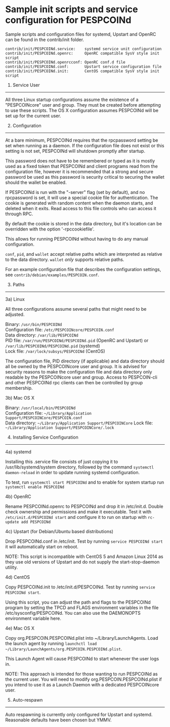 Sample init scripts and service configuration for PESPCOINd
==========================================================

Sample scripts and configuration files for systemd, Upstart and OpenRC
can be found in the contrib/init folder.

    contrib/init/PESPCOINd.service:    systemd service unit configuration
    contrib/init/PESPCOINd.openrc:     OpenRC compatible SysV style init script
    contrib/init/PESPCOINd.openrcconf: OpenRC conf.d file
    contrib/init/PESPCOINd.conf:       Upstart service configuration file
    contrib/init/PESPCOINd.init:       CentOS compatible SysV style init script

1. Service User
---------------------------------

All three Linux startup configurations assume the existence of a "PESPCOINcore" user
and group.  They must be created before attempting to use these scripts.
The OS X configuration assumes PESPCOINd will be set up for the current user.

2. Configuration
---------------------------------

At a bare minimum, PESPCOINd requires that the rpcpassword setting be set
when running as a daemon.  If the configuration file does not exist or this
setting is not set, PESPCOINd will shutdown promptly after startup.

This password does not have to be remembered or typed as it is mostly used
as a fixed token that PESPCOINd and client programs read from the configuration
file, however it is recommended that a strong and secure password be used
as this password is security critical to securing the wallet should the
wallet be enabled.

If PESPCOINd is run with the "-server" flag (set by default), and no rpcpassword is set,
it will use a special cookie file for authentication. The cookie is generated with random
content when the daemon starts, and deleted when it exits. Read access to this file
controls who can access it through RPC.

By default the cookie is stored in the data directory, but it's location can be overridden
with the option '-rpccookiefile'.

This allows for running PESPCOINd without having to do any manual configuration.

`conf`, `pid`, and `wallet` accept relative paths which are interpreted as
relative to the data directory. `wallet` *only* supports relative paths.

For an example configuration file that describes the configuration settings,
see `contrib/debian/examples/PESPCOIN.conf`.

3. Paths
---------------------------------

3a) Linux

All three configurations assume several paths that might need to be adjusted.

Binary:              `/usr/bin/PESPCOINd`  
Configuration file:  `/etc/PESPCOINcore/PESPCOIN.conf`  
Data directory:      `/var/lib/PESPCOINd`  
PID file:            `/var/run/PESPCOINd/PESPCOINd.pid` (OpenRC and Upstart) or `/var/lib/PESPCOINd/PESPCOINd.pid` (systemd)  
Lock file:           `/var/lock/subsys/PESPCOINd` (CentOS)  

The configuration file, PID directory (if applicable) and data directory
should all be owned by the PESPCOINcore user and group.  It is advised for security
reasons to make the configuration file and data directory only readable by the
PESPCOINcore user and group.  Access to PESPCOIN-cli and other PESPCOINd rpc clients
can then be controlled by group membership.

3b) Mac OS X

Binary:              `/usr/local/bin/PESPCOINd`  
Configuration file:  `~/Library/Application Support/PESPCOINCore/PESPCOIN.conf`  
Data directory:      `~/Library/Application Support/PESPCOINCore`
Lock file:           `~/Library/Application Support/PESPCOINCore/.lock`

4. Installing Service Configuration
-----------------------------------

4a) systemd

Installing this .service file consists of just copying it to
/usr/lib/systemd/system directory, followed by the command
`systemctl daemon-reload` in order to update running systemd configuration.

To test, run `systemctl start PESPCOINd` and to enable for system startup run
`systemctl enable PESPCOINd`

4b) OpenRC

Rename PESPCOINd.openrc to PESPCOINd and drop it in /etc/init.d.  Double
check ownership and permissions and make it executable.  Test it with
`/etc/init.d/PESPCOINd start` and configure it to run on startup with
`rc-update add PESPCOINd`

4c) Upstart (for Debian/Ubuntu based distributions)

Drop PESPCOINd.conf in /etc/init.  Test by running `service PESPCOINd start`
it will automatically start on reboot.

NOTE: This script is incompatible with CentOS 5 and Amazon Linux 2014 as they
use old versions of Upstart and do not supply the start-stop-daemon utility.

4d) CentOS

Copy PESPCOINd.init to /etc/init.d/PESPCOINd. Test by running `service PESPCOINd start`.

Using this script, you can adjust the path and flags to the PESPCOINd program by
setting the TPCD and FLAGS environment variables in the file
/etc/sysconfig/PESPCOINd. You can also use the DAEMONOPTS environment variable here.

4e) Mac OS X

Copy org.PESPCOIN.PESPCOINd.plist into ~/Library/LaunchAgents. Load the launch agent by
running `launchctl load ~/Library/LaunchAgents/org.PESPCOIN.PESPCOINd.plist`.

This Launch Agent will cause PESPCOINd to start whenever the user logs in.

NOTE: This approach is intended for those wanting to run PESPCOINd as the current user.
You will need to modify org.PESPCOIN.PESPCOINd.plist if you intend to use it as a
Launch Daemon with a dedicated PESPCOINcore user.

5. Auto-respawn
-----------------------------------

Auto respawning is currently only configured for Upstart and systemd.
Reasonable defaults have been chosen but YMMV.
